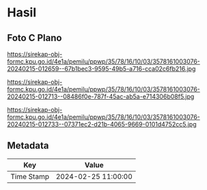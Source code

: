 # Hasil

## Foto C Plano

https://sirekap-obj-formc.kpu.go.id/4e1a/pemilu/ppwp/35/78/16/10/03/3578161003076-20240215-012659--67b1bec3-9595-49b5-a716-cca02c6fb216.jpg

https://sirekap-obj-formc.kpu.go.id/4e1a/pemilu/ppwp/35/78/16/10/03/3578161003076-20240215-012713--08486f0e-787f-45ac-ab5a-e714306b08f5.jpg

https://sirekap-obj-formc.kpu.go.id/4e1a/pemilu/ppwp/35/78/16/10/03/3578161003076-20240215-012733--07371ec2-d21b-4065-9669-0101d4752cc5.jpg


## Metadata

| Key        | Value               |
| ---------- | ------------------- |
| Time Stamp | 2024-02-25 11:00:00 |



